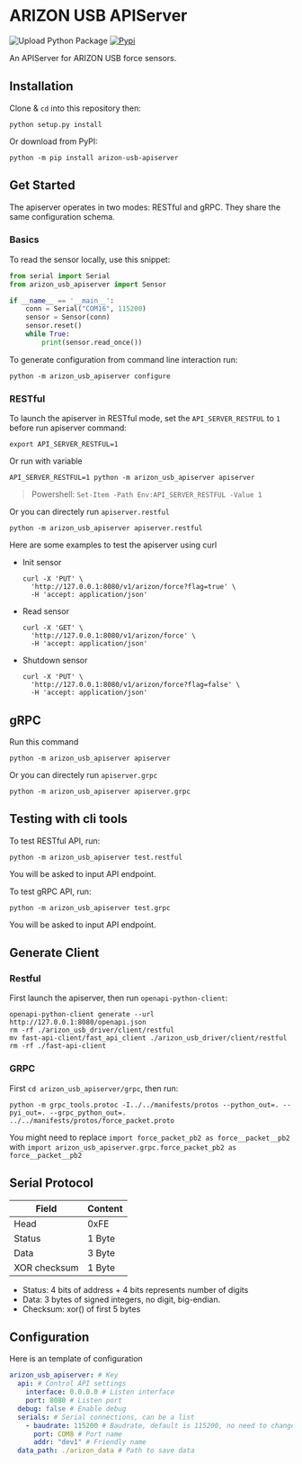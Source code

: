 # ARIZON USB APIServer

![Upload Python Package](https://github.com/mvig-robotflow/arizon_usb_apiserver/workflows/Upload%20Python%20Package/badge.svg)
[![Pypi](https://img.shields.io/pypi/v/arizon_usb_apiserver.svg)](https://pypi.org/project/arizon_usb_apiserver/)

An APIServer for ARIZON USB force sensors.

## Installation

Clone & `cd` into this repository then:

```shell
python setup.py install
```

Or download from PyPI:

```shell
python -m pip install arizon-usb-apiserver
```

## Get Started

The apiserver operates in two modes: RESTful and gRPC. They share the same configuration schema.

### Basics

To read the sensor locally, use this snippet:

```python
from serial import Serial
from arizon_usb_apiserver import Sensor

if __name__ == '__main__':
    conn = Serial("COM16", 115200)
    sensor = Sensor(conn)
    sensor.reset()
    while True:
        print(sensor.read_once())
```

To generate configuration from command line interaction run:

```shell
python -m arizon_usb_apiserver configure
```

### RESTful

To launch the apiserver in RESTful mode, set the `API_SERVER_RESTFUL` to `1` before run apiserver command:

```shell
export API_SERVER_RESTFUL=1
```

Or run with variable

```shell
API_SERVER_RESTFUL=1 python -m arizon_usb_apiserver apiserver
```

> Powershell: `Set-Item -Path Env:API_SERVER_RESTFUL -Value 1`

Or you can directely run `apiserver.restful`

```shell
python -m arizon_usb_apiserver apiserver.restful
```

Here are some examples to test the apiserver using curl

- Init sensor

  ```shell
  curl -X 'PUT' \
    'http://127.0.0.1:8080/v1/arizon/force?flag=true' \
    -H 'accept: application/json'
  ```

- Read sensor

  ```shell
  curl -X 'GET' \
    'http://127.0.0.1:8080/v1/arizon/force' \
    -H 'accept: application/json'
  ```

- Shutdown sensor

  ```shell
  curl -X 'PUT' \
    'http://127.0.0.1:8080/v1/arizon/force?flag=false' \
    -H 'accept: application/json'
  ```

## gRPC

Run this command

```shell
python -m arizon_usb_apiserver apiserver
```

Or you can directely run `apiserver.grpc`

```shell
python -m arizon_usb_apiserver apiserver.grpc
```

## Testing with cli tools

To test RESTful API, run:

```shell
python -m arizon_usb_apiserver test.restful
```

You will be asked to input API endpoint.

To test gRPC API, run:

```shell
python -m arizon_usb_apiserver test.grpc
```

You will be asked to input API endpoint.

## Generate Client

### Restful

First launch the apiserver, then run `openapi-python-client`:

```shell
openapi-python-client generate --url http://127.0.0.1:8080/openapi.json
rm -rf ./arizon_usb_driver/client/restful
mv fast-api-client/fast_api_client ./arizon_usb_driver/client/restful
rm -rf ./fast-api-client
```

### GRPC

First `cd arizon_usb_apiserver/grpc`, then run:

```shell
python -m grpc_tools.protoc -I../../manifests/protos --python_out=. --pyi_out=. --grpc_python_out=. ../../manifests/protos/force_packet.proto
```

You might need to replace `import force_packet_pb2 as force__packet__pb2` with `import arizon_usb_apiserver.grpc.force_packet_pb2 as force__packet__pb2`

## Serial Protocol

| Field        | Content |
| ------------ | ------- |
| Head         | 0xFE    |
| Status       | 1 Byte  |
| Data         | 3 Byte  |
| XOR checksum | 1 Byte  |

- Status: 4 bits of address + 4 bits represents number of digits
- Data: 3 bytes of signed integers, no digit, big-endian.
- Checksum: xor() of first 5 bytes

## Configuration

Here is an template of configuration

```yaml
arizon_usb_apiserver: # Key
  api: # Control API settings
    interface: 0.0.0.0 # Listen interface
    port: 8080 # Listen port
  debug: false # Enable debug
  serials: # Serial connections, can be a list
    - baudrate: 115200 # Baudrate, default is 115200, no need to change
      port: COM8 # Port name
      addr: "dev1" # Friendly name
  data_path: ./arizon_data # Path to save data
```